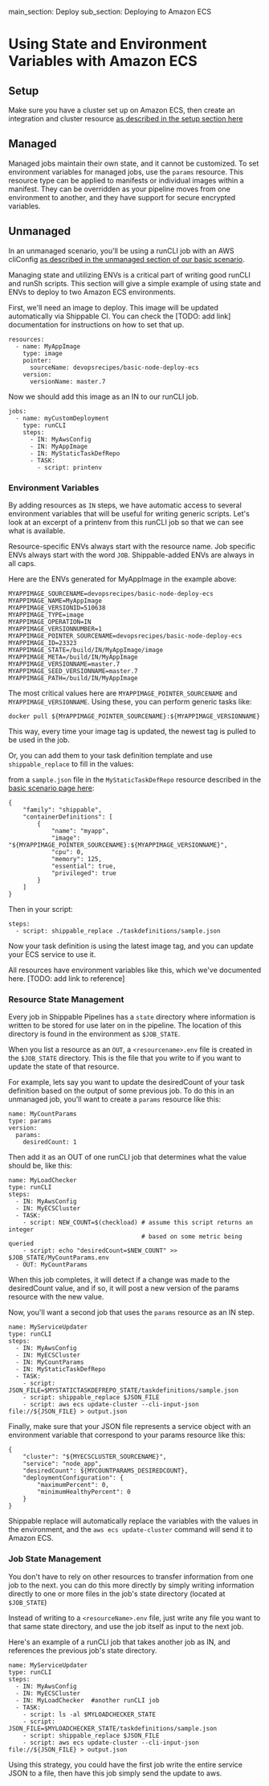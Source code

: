 main_section: Deploy
sub_section: Deploying to Amazon ECS

# Using State and Environment Variables with Amazon ECS

## Setup

Make sure you have a cluster set up on Amazon ECS, then create an integration and cluster resource [as described in the setup section here](./amazon-ecs)


## Managed

Managed jobs maintain their own state, and it cannot be customized.  To set environment variables for managed jobs, use the `params` resource.  This resource type can be applied to manifests or individual images within a manifest.  They can be overridden as your pipeline moves from one environment to another, and they have support for secure encrypted variables.

## Unmanaged

In an unmanaged scenario, you'll be using a runCLI job with an AWS cliConfig [as described in the unmanaged section of our basic scenario](./amazon-ecs.md#Unmanaged_Deployments).

Managing state and utilizing ENVs is a critical part of writing good runCLI and runSh scripts. This section will give a simple example of using state and ENVs to deploy to two Amazon ECS environments.

First, we'll need an image to deploy.  This image will be updated automatically via Shippable CI.  You can check the [TODO: add link] documentation for instructions on how to set that up.

```
resources:
  - name: MyAppImage
    type: image
    pointer:
      sourceName: devopsrecipes/basic-node-deploy-ecs
    version:
      versionName: master.7
```

Now we should add this image as an IN to our runCLI job.

```
jobs:
  - name: myCustomDeployment
    type: runCLI
    steps:
      - IN: MyAwsConfig
      - IN: MyAppImage
      - IN: MyStaticTaskDefRepo
      - TASK:
        - script: printenv
```

### Environment Variables

By adding resources as `IN` steps, we have automatic access to several environment variables that will be useful for writing generic scripts.  Let's look at an excerpt of a printenv from this runCLI job so that we can see what is available.

Resource-specific ENVs always start with the resource name. Job specific ENVs always start with the word `JOB`.  Shippable-added ENVs are always in all caps.

Here are the ENVs generated for MyAppImage in the example above:
```
MYAPPIMAGE_SOURCENAME=devopsrecipes/basic-node-deploy-ecs
MYAPPIMAGE_NAME=MyAppImage
MYAPPIMAGE_VERSIONID=510638
MYAPPIMAGE_TYPE=image
MYAPPIMAGE_OPERATION=IN
MYAPPIMAGE_VERSIONNUMBER=1
MYAPPIMAGE_POINTER_SOURCENAME=devopsrecipes/basic-node-deploy-ecs
MYAPPIMAGE_ID=23323
MYAPPIMAGE_STATE=/build/IN/MyAppImage/image
MYAPPIMAGE_META=/build/IN/MyAppImage
MYAPPIMAGE_VERSIONNAME=master.7
MYAPPIMAGE_SEED_VERSIONNAME=master.7
MYAPPIMAGE_PATH=/build/IN/MyAppImage
```

The most critical values here are `MYAPPIMAGE_POINTER_SOURCENAME` and `MYAPPIMAGE_VERSIONNAME`.  Using these, you can perform generic tasks like:

```
docker pull ${MYAPPIMAGE_POINTER_SOURCENAME}:${MYAPPIMAGE_VERSIONNAME}
```
This way, every time your image tag is updated, the newest tag is pulled to be used in the job.

Or, you can add them to your task definition template and use `shippable_replace` to fill in the values:

from a `sample.json` file in the `MyStaticTaskDefRepo` resource described in the [basic scenario page here](./amazon-ecs):
```
{
    "family": "shippable",
    "containerDefinitions": [
        {
            "name": "myapp",
            "image": "${MYAPPIMAGE_POINTER_SOURCENAME}:${MYAPPIMAGE_VERSIONNAME}",
            "cpu": 0,
            "memory": 125,
            "essential": true,
            "privileged": true
        }
    ]
}
```

Then in your script:
```
steps:
  - script: shippable_replace ./taskdefinitions/sample.json
```

Now your task definition is using the latest image tag, and you can update your ECS service to use it.

All resources have environment variables like this, which we've documented here.  [TODO: add link to reference]

### Resource State Management

Every job in Shippable Pipelines has a `state` directory where information is written to be stored for use later on in the pipeline.  The location of this directory is found in the environment as `$JOB_STATE`.  

When you list a resource as an `OUT`, a `<resourcename>.env` file is created in the `$JOB_STATE` directory. This is the file that you write to if you want to update the state of that resource.

For example, lets say you want to update the desiredCount of your task definition based on the output of some previous job.  To do this in an unmanaged job, you'll want to create a `params` resource like this:

```
name: MyCountParams
type: params
version:
  params:
    desiredCount: 1
```

Then add it as an OUT of one runCLI job that determines what the value should be, like this:

```
name: MyLoadChecker
type: runCLI
steps:
  - IN: MyAwsConfig
  - IN: MyECSCluster
  - TASK:
    - script: NEW_COUNT=$(checkload) # assume this script returns an integer
                                     # based on some metric being queried
    - script: echo "desiredCount=$NEW_COUNT" >> $JOB_STATE/MyCountParams.env
  - OUT: MyCountParams
```

When this job completes, it will detect if a change was made to the desiredCount value, and if so, it will post a new version of the params resource with the new value.

Now, you'll want a second job that uses the `params` resource as an IN step.

```
name: MyServiceUpdater
type: runCLI
steps:
  - IN: MyAwsConfig
  - IN: MyECSCluster
  - IN: MyCountParams
  - IN: MyStaticTaskDefRepo
  - TASK:
    - script: JSON_FILE=$MYSTATICTASKDEFREPO_STATE/taskdefinitions/sample.json
    - script: shippable_replace $JSON_FILE
    - script: aws ecs update-cluster --cli-input-json file://${JSON_FILE} > output.json
```

Finally, make sure that your JSON file represents a service object with an environment variable that correspond to your params resource like this:

```
{
    "cluster": "${MYECSCLUSTER_SOURCENAME}",
    "service": "node_app",
    "desiredCount": ${MYCOUNTPARAMS_DESIREDCOUNT},
    "deploymentConfiguration": {
        "maximumPercent": 0,
        "minimumHealthyPercent": 0
    }
}

```

Shippable replace will automatically replace the variables with the values in the environment, and the `aws ecs update-cluster` command will send it to Amazon ECS.

### Job State Management

You don't have to rely on other resources to transfer information from one job to the next. you can do this more directly by simply writing information directly to one or more files in the job's state directory (located at `$JOB_STATE`)

Instead of writing to a `<resourceName>.env` file, just write any file you want to that same state directory, and use the job itself as input to the next job.

Here's an example of a runCLI job that takes another job as IN, and references the previous job's state directory.

```
name: MyServiceUpdater
type: runCLI
steps:
  - IN: MyAwsConfig
  - IN: MyECSCluster
  - IN: MyLoadChecker  #another runCLI job
  - TASK:
    - script: ls -al $MYLOADCHECKER_STATE
    - script: JSON_FILE=$MYLOADCHECKER_STATE/taskdefinitions/sample.json
    - script: shippable_replace $JSON_FILE
    - script: aws ecs update-cluster --cli-input-json file://${JSON_FILE} > output.json

```

Using this strategy, you could have the first job write the entire service JSON to a file, then have this job simply send the update to aws.

